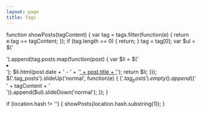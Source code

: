 ```yaml
---
layout: page
title: Tags
---
```

<div class="tag_posts">
</div>

function showPosts(tagContent) {
    var tag = tags.filter(function(e) { return e.tag == tagContent; });
    if (tag.length == 0) {
        return;
    }
    tag = tag[0];
    var $ul = $('<ul></ul>').append(tag.posts.map(function(post) {
        var $li = $('<li></li>');
        $li.html(post.date + ' - ' + '<a href="' + post.url + '">' + post.title + '</a>');
        return $li;
    }));
    $('.tag_posts').slideUp('normal', function(e) {
        $('.tag_posts').empty().append($('<div class="tag_title">' + tagContent + '</div>')).append($ul).slideDown('normal');
    });
}

if (location.hash != '') {
    showPosts(location.hash.substring(1));
}
